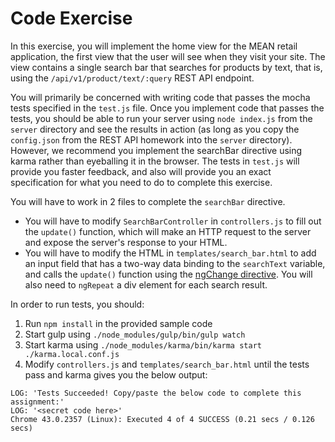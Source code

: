 # Code Exercise

In this exercise, you will implement the home view for the MEAN retail
application, the first view that the user will see when they visit your
site. The view contains a single search bar that searches for products by
text, that is, using the `/api/v1/product/text/:query` REST API endpoint.

You will primarily be concerned with writing code that passes the mocha tests
specified in the `test.js` file. Once you implement code that passes the tests,
you should be able to run your server using `node index.js` from the `server`
directory and see the results in action (as long as you copy the `config.json`
from the REST API homework into the `server` directory). However, we recommend
you implement the searchBar directive using karma rather than eyeballing it
in the browser. The tests in `test.js` will provide you faster feedback, and
also will provide you an exact specification for what you need to do to complete
this exercise.

You will have to work in 2 files to complete the `searchBar` directive.

* You will have to modify `SearchBarController` in `controllers.js` to fill
out the `update()` function, which will make an HTTP request to the server and
expose the server's response to your HTML.
* You will have to modify the HTML in `templates/search_bar.html` to add an
input field that has a two-way data binding to the `searchText` variable,
and calls the `update()` function using the [ngChange directive](https://docs.angularjs.org/api/ng/directive/ngChange).
You will also need to `ngRepeat` a div element for each search result.

In order to run tests, you should:

1. Run `npm install` in the provided sample code
1. Start gulp using `./node_modules/gulp/bin/gulp watch`
1. Start karma using `./node_modules/karma/bin/karma start ./karma.local.conf.js`
1. Modify `controllers.js` and `templates/search_bar.html` until the tests pass
and karma gives you the below output:

```
LOG: 'Tests Succeeded! Copy/paste the below code to complete this assignment:'
LOG: '<secret code here>'
Chrome 43.0.2357 (Linux): Executed 4 of 4 SUCCESS (0.21 secs / 0.126 secs)
```
